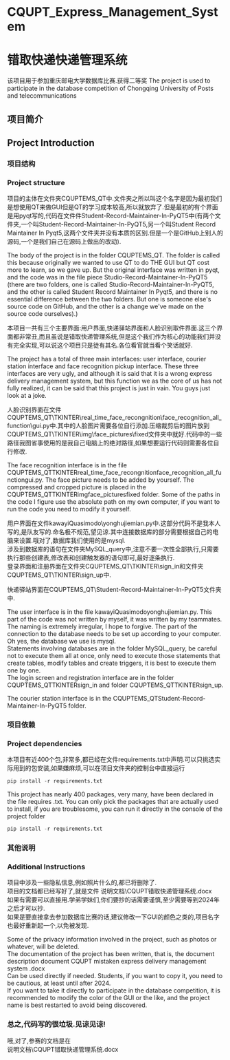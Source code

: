 # CQUPT_Express_Management_System
# 错取快递快递管理系统  


该项目用于参加重庆邮电大学数据库比赛.获得二等奖 
The project is used to participate in the database competition of Chongqing University of Posts and telecommunications

## 项目简介  
## Project Introduction
### 项目结构 
###  Project structure
项目的主体在文件夹CQUPTEMS_QT中.文件夹之所以叫这个名字是因为最初我们是想使用QT来做GUI但是QT的学习成本较高,所以就放弃了.但是最初的有个界面是用pyqt写的,代码在文件件Student-Record-Maintainer-In-PyQT5中(有两个文件夹,一个叫Student-Record-Maintainer-In-PyQT5,另一个叫Student Record Maintainer In Pyqt5,这两个文件夹并没有本质的区别.但是一个是GitHub上别人的源码,一个是我们自己在源码上做出的改动).  


The body of the project is in the folder CQUPTEMS_QT. The folder is called this because originally we wanted to use QT to do THE GUI but QT cost more to learn, so we gave up. But the original interface was written in pyqt, and the code was in the file piece Studio-Record-Maintainer-In-PyQT5 (there are two folders, one is called Studio-Record-Maintainer-In-PyQT5, and the other is called Student Record Maintainer In Pyqt5, and there is no essential difference between the two folders. But one is someone else's source code on GitHub, and the other is a change we've made on the source code ourselves).)  

本项目一共有三个主要界面:用户界面,快递驿站界面和人脸识别取件界面.这三个界面都非常丑,而且虽说是错取快递管理系统,但是这个我们作为核心的功能我们并没有完全实现,可以说这个项目只是徒有其名.各位看官就当看个笑话就好.  

The project has a total of three main interfaces: user interface, courier station interface and face recognition pickup interface. These three interfaces are very ugly, and although it is said that it is a wrong express delivery management system, but this function we as the core of us has not fully realized, it can be said that this project is just in vain. You guys just look at a joke.  


人脸识别界面在文件CQUPTEMS_QT\TKINTER\real_time_face_recongnition\face_recognition_all_function\gui.py中.其中的人脸图片需要各位自行添加.压缩裁剪后的图片放到CQUPTEMS_QT\TKINTER\img\face_pictures\fixed文件夹中就好.代码中的一些路径我图省事使用的是我自己电脑上的绝对路径,如果想要运行代码则需要各位自行修改.   


The face recognition interface is in the file CQUPTEMS_QTTKINTERreal_time_face_recongnitionface_recognition_all_functiongui.py. The face picture needs to be added by yourself. The compressed and cropped picture is placed in the CQUPTEMS_QTTKINTERimgface_picturesfixed folder. Some of the paths in the code I figure use the absolute path on my own computer, if you want to run the code you need to modify it yourself.  


用户界面在文件kawayiQuasimodo\yonghujiemian.py中.这部分代码不是我本人写的,是队友写的.命名极不规范,望见谅.其中连接数据库的部分需要根据自己的电脑来设置.哦对了,数据库我们使用的是mysql.  
涉及到数据库的语句在文件夹MySQL_query中,注意不要一次性全部执行,只需要执行那些创建表,修改表和创建触发器的语句即可,最好逐条执行.  
登录界面和注册界面在文件夹CQUPTEMS_QT\TKINTER\sign_in和文件夹CQUPTEMS_QT\TKINTER\sign_up中.  


快递驿站界面在CQUPTEMS_QT\Student-Record-Maintainer-In-PyQT5文件夹中.   


The user interface is in the file kawayiQuasimodoyonghujiemian.py. This part of the code was not written by myself, it was written by my teammates. The naming is extremely irregular, I hope to forgive. The part of the connection to the database needs to be set up according to your computer. Oh yes, the database we use is mysql.  
Statements involving databases are in the folder MySQL_query, be careful not to execute them all at once, only need to execute those statements that create tables, modify tables and create triggers, it is best to execute them one by one.  
The login screen and registration interface are in the folder CQUPTEMS_QTTKINTERsign_in and folder CQUPTEMS_QTTKINTERsign_up.  

The courier station interface is in the CQUPTEMS_QTStudent-Record-Maintainer-In-PyQT5 folder. 



### 项目依赖  
### Project dependencies  
本项目有近400个包,非常多,都已经在文件requirements.txt中声明.可以只挑选实际用到的包安装,如果嫌麻烦,可以在项目文件夹的控制台中直接运行  
``` python
pip install -r requirements.txt  
```  
This project has nearly 400 packages, very many, have been declared in the file requires .txt. You can only pick the packages that are actually used to install, if you are troublesome, you can run it directly in the console of the project folder  
``` python
pip install -r requirements.txt  
```   

### 其他说明  
### Additional Instructions   
项目中涉及一些隐私信息,例如照片什么的,都已将删除了.   
项目的文档都已经写好了,就是文件  说明文档\CQUPT错取快递管理系统.docx   
如果有需要可以直接用.学弟学妹们,你们要抄的话需要谨慎,至少需要等到2024年之后才可以抄.  
如果是要直接拿去参加数据库比赛的话,建议修改一下GUI的颜色之类的,项目名字也最好重新起一个,以免被发现.  


Some of the privacy information involved in the project, such as photos or whatever, will be deleted.   
The documentation of the project has been written, that is, the document description document  CQUPT mistaken express delivery management system .docx   
Can be used directly if needed. Students, if you want to copy it, you need to be cautious, at least until after 2024.  
If you want to take it directly to participate in the database competition, it is recommended to modify the color of the GUI or the like, and the project name is best restarted to avoid being discovered.  


### 总之,代码写的很垃圾.见谅见谅!  

哦,对了,参赛的文档是在  
说明文档\CQUPT错取快递管理系统.docx